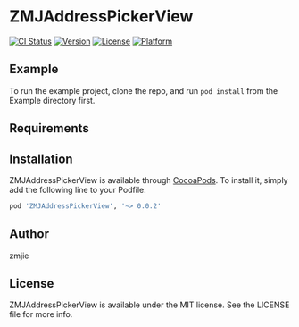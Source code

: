 # ZMJAddressPickerView

[![CI Status](https://img.shields.io/travis/zmjie/ZMJAddressPickerView.svg?style=flat)](https://travis-ci.org/zmjie/ZMJAddressPickerView)
[![Version](https://img.shields.io/cocoapods/v/ZMJAddressPickerView.svg?style=flat)](https://cocoapods.org/pods/ZMJAddressPickerView)
[![License](https://img.shields.io/cocoapods/l/ZMJAddressPickerView.svg?style=flat)](https://cocoapods.org/pods/ZMJAddressPickerView)
[![Platform](https://img.shields.io/cocoapods/p/ZMJAddressPickerView.svg?style=flat)](https://cocoapods.org/pods/ZMJAddressPickerView)

## Example

To run the example project, clone the repo, and run `pod install` from the Example directory first.

## Requirements

## Installation

ZMJAddressPickerView is available through [CocoaPods](https://cocoapods.org). To install
it, simply add the following line to your Podfile:

```ruby
pod 'ZMJAddressPickerView', '~> 0.0.2'
```

## Author

zmjie

## License

ZMJAddressPickerView is available under the MIT license. See the LICENSE file for more info.
